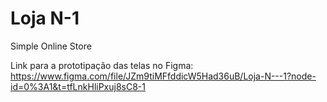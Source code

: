 # Loja N-1
Simple Online Store

Link para a prototipação das telas no Figma: https://www.figma.com/file/JZm9tiMFfddicW5Had36uB/Loja-N---1?node-id=0%3A1&t=tfLnkHliPxuj8sC8-1
